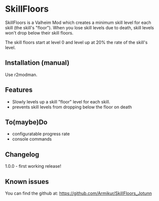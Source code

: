 ﻿# SkillFloors
SkillFloors is a Valheim Mod which creates a minimum skill level for each skill (the skill's "floor"). When you lose skill levels due to death, skill levels won't drop below their skill floors.

The skill floors start at level 0 and level up at 20% the rate of the skill's level.

## Installation (manual)
Use r2modman.

## Features
- Slowly levels up a skill "floor" level for each skill.
- prevents skill levels from dropping below the floor on death

## To(maybe)Do
- configuratable progress rate
- console commands

## Changelog
1.0.0 - first working release!

## Known issues
You can find the github at: https://github.com/Armikur/SkillFloors_Jotunn